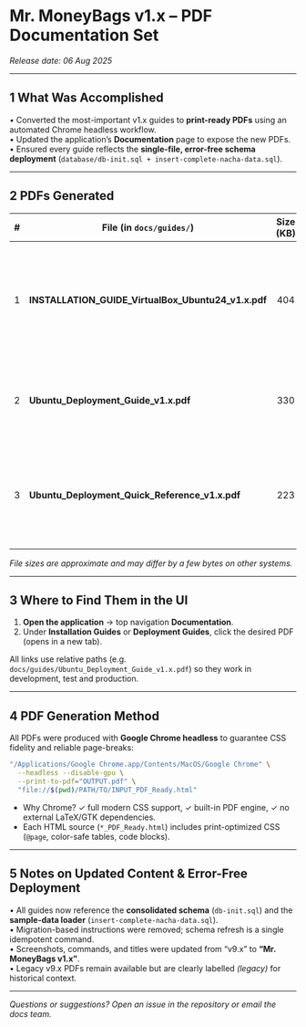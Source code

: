 # Mr. MoneyBags v1.x – PDF Documentation Set  

_Release date: 06 Aug 2025_  

---

## 1  What Was Accomplished  

• Converted the most-important v1.x guides to **print-ready PDFs** using an automated Chrome headless workflow.  
• Updated the application’s **Documentation** page to expose the new PDFs.  
• Ensured every guide reflects the **single-file, error-free schema deployment** (`database/db-init.sql + insert-complete-nacha-data.sql`).  

---

## 2  PDFs Generated  

| # | File (in `docs/guides/`) | Size (KB) | Description | In-App Link |
|:-:|--------------------------|:---------:|-------------|-------------|
| 1 | **INSTALLATION_GUIDE_VirtualBox_Ubuntu24_v1.x.pdf** | 404 | Step-by-step installation of Mr. MoneyBags v1.x in an Ubuntu 24.04 VirtualBox VM | Documentation → “Installation Guides → Ubuntu 24 VirtualBox (PDF)” |
| 2 | **Ubuntu_Deployment_Guide_v1.x.pdf** | 330 | Full production deployment playbook for Ubuntu 22.04 LTS servers | Documentation → “Deployment Guides → Ubuntu Deployment Guide (PDF)” |
| 3 | **Ubuntu_Deployment_Quick_Reference_v1.x.pdf** | 223 | Single-page cheat-sheet of common admin commands & rollback steps | Documentation → “Deployment Guides → Ubuntu Quick Reference (PDF)” |

*File sizes are approximate and may differ by a few bytes on other systems.*

---

## 3  Where to Find Them in the UI  

1. **Open the application** → top navigation **Documentation**.  
2. Under **Installation Guides** or **Deployment Guides**, click the desired PDF (opens in a new tab).  

All links use relative paths (e.g. `docs/guides/Ubuntu_Deployment_Guide_v1.x.pdf`) so they work in development, test and production.

---

## 4  PDF Generation Method  

All PDFs were produced with **Google Chrome headless** to guarantee CSS fidelity and reliable page-breaks:

```bash
"/Applications/Google Chrome.app/Contents/MacOS/Google Chrome" \
  --headless --disable-gpu \
  --print-to-pdf="OUTPUT.pdf" \
  "file://$(pwd)/PATH/TO/INPUT_PDF_Ready.html"
```

* Why Chrome? ✓ full modern CSS support, ✓ built-in PDF engine, ✓ no external LaTeX/GTK dependencies.  
* Each HTML source (`*_PDF_Ready.html`) includes print-optimized CSS (`@page`, color-safe tables, code blocks).  

---

## 5  Notes on Updated Content & Error-Free Deployment  

• All guides now reference the **consolidated schema** (`db-init.sql`) and the **sample-data loader** (`insert-complete-nacha-data.sql`).  
• Migration-based instructions were removed; schema refresh is a single idempotent command.  
• Screenshots, commands, and titles were updated from “v9.x” to **“Mr. MoneyBags v1.x”**.  
• Legacy v9.x PDFs remain available but are clearly labelled *(legacy)* for historical context.  

---

_Questions or suggestions? Open an issue in the repository or email the docs team._  
